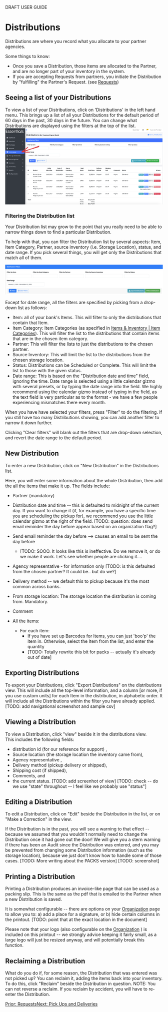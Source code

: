 
DRAFT USER GUIDE
# Distributions
Distributions are where you record what you allocate to your partner agencies.

Some things to know:
* Once you save a Distribution,  those items are allocated to the Partner, and are no longer part of your inventory in the system.
* If you are accepting Requests from partners,  you initiate the Distribution by "fulfilling" the Partner's Request. (see [Requests](essentials_requests.md#fulfilling-a-request))

## Seeing a list of your Distributions
To view a list of your Distributions,  click on 'Distributions' in the left hand menu.  This brings up a list of all your Distributions for the default period of 60 days in the past, 30 days in the future.   You can change what Distributions are displayed using the filters at the top of the list.
![Navigation to distributions](images/essentials/distributions/essentials_distributions_navigation.png)

### Filtering the Distribution list

Your Distribution list may grow to the point that you really need to be able to narrow things down to find a particular Distribution.

To help with that, you can filter the Distribution list by several aspects: Item, Item Category, Partner, source inventory (i.e. Storage Location), status, and date range.
If you pick several things,  you will get only the Distributions that match all of them.


![Distributions filtering](images/essentials/distributions/essentials_distributions_filter.png)

Except for date range,  all the filters are specified by picking from a drop-down list as follows:
- Item: all of your bank's Items.  This will filter to only the distributions that contain that Item.
- Item Category:  Item Categories (as specified in [Items & Inventory | Item Categories](inventory_items.md)).  This will filter the list to the distributions that contain items that are in the chosen item category.
- Partner:  This will filter the lists to just the distributions to the chosen partner.
- Source Inventory:  This will limit the list to the distributions from the chosen storage location.
- Status:  Distributions can be Scheduled or Complete. This will limit the list to those with the given status.
- Date range:  This is based on the "Distribution date and time" field, ignoring the time.  Date range is selected using a little calendar gizmo with several presets, or by typing the date range into the field.    We highly recommend using the calendar gizmo instead of typing in the field, as the text field is very particular as to the format - we have a few people experiencing mismatches there every month.

When you have have selected your filters,  press "Filter" to do the filtering.  If you still have too many Distributions showing, you can add another filter to narrow it down further.

Clicking "Clear filters" will blank out the filters that are drop-down selection, and revert the date range to the default period.

## New Distribution
To enter a new Distribution,  click on "New Distribution" in the Distributions list.

Here, you will enter some information about the whole Distribution,  then add the all the items that make it up.
The fields include:
- Partner (mandatory)
- Distribution date and time -- this is defaulted to midnight of the current day.  If you want to change it (if, for example, you have a specific time you are scheduling the pickup for), we recommend you use the little calendar gizmo at the right of the field.
  [TODO: question:  does send email reminder the day before appear based on an organization flag?]

- Send email reminder the day before  --> causes an email to be sent the day before
  - [TODO:  SOOO.  It looks like this is ineffective.  Do we remove it, or do we make it work.  Let's see whether people are clicking it....

- Agency representative - for information only  [TODO:  is this defaulted from the chosen partner?  It could be.. but do we?]
- Delivery method -- we default this to pickup because it's the most common across banks.
- From storage location:  The storage location the distribution is coming from.  Mandatory.
- Comment
- All the items:
  - For each item:
      - If you have set up Barcodes for Items, you can just 'boo'p' the item in.  Otherwise,  select the Item from the list, and enter the quantity
      - [TODO:  Totally rewrite this bit for packs -- actually it's already out of date]
## Exporting Distributions
To export your Distributions, click "Export Distributions" on the distributions view.  This will include all the top-level information, and a column [or more, if you use custom units] for each Item in the distribution,  in alphabetic order.   It will include all the Distributions within the filter you have already applied.
[TODO:  add navigational screenshot and sample csv]
## Viewing a Distribution
To view a Distribution,  click "view" beside it in the distributions view.   
This includes the following fields:
- distribution id (for our reference for support) ,
- Source location  (the storage location the inventory came from),
- Agency representative ,
- Delivery method (pickup delivery or shipped),
- Shipping cost (if shipped),
- Comments, and
- the current status.
  [TODO: add screenhot of view]
  [TODO:  check -- do we use "state" throughout -- I feel like we probably use "status"]
## Editing a Distribution
To edit a Distribution,  click on "Edit" beside the Distribution in the list,  or on "Make a Correction" in the view.

If the Distribution is in the past,  you will see a warning to that effect -- because we assumed that you wouldn't normally need to change the Distribution once it had gone out the door!
We will give you a stern warning if there has been an Audit since the Distribution was entered, and you may be prevented from changing some Distribution information (such as the storage location), because we just don't know how to handle some of those cases.
[TODO:  More writing about the PACKS version]
[TODO:  screenshot]
## Printing a Distribution
Printing a Distribution produces an invoice-like page that can be used as a packing slip.  This is the same as the pdf that is emailed to the Partner when a new Distribution is saved.

It is somewhat configurable -- there are options on your [Organization](getting_started_customization.md#customizing-the-distribution-printout) page to allow you to: a) add a place for a signature, or b) hide certain columns in the printout.
[TODO:  point that at the exact location in the document]

Please note that your logo (also configurable on the [Organization](getting_started_customization.md#logo) ) is included on this printout -- we strongly advice keeping it fairly small, as a large logo will just be resized anyway, and will potentially break this function.

## Reclaiming a Distribution
What do you do if, for some reason, the Distribution that was entered was not picked up?   You can reclaim it,  adding the items back into your inventory.
To do this,  click "Reclaim" beside the Distribution in question.
NOTE:  You can not reverse a reclaim.  If you reclaim by accident, you will have to re-enter the Distribution.

[Prior: Requests](essentials_requests.md)[Next: Pick Ups and Deliveries](essentials_pick_ups.md)